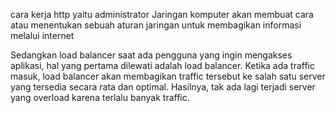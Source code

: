 cara kerja http yaitu administrator Jaringan komputer akan membuat cara atau menentukan sebuah aturan jaringan untuk membagikan informasi melalui internet

Sedangkan load balancer saat ada pengguna yang ingin mengakses aplikasi, hal yang pertama dilewati adalah load balancer. Ketika ada traffic masuk, load balancer akan membagikan traffic tersebut ke salah satu server yang tersedia secara rata dan optimal. Hasilnya, tak ada lagi terjadi server yang overload karena terlalu banyak traffic.
